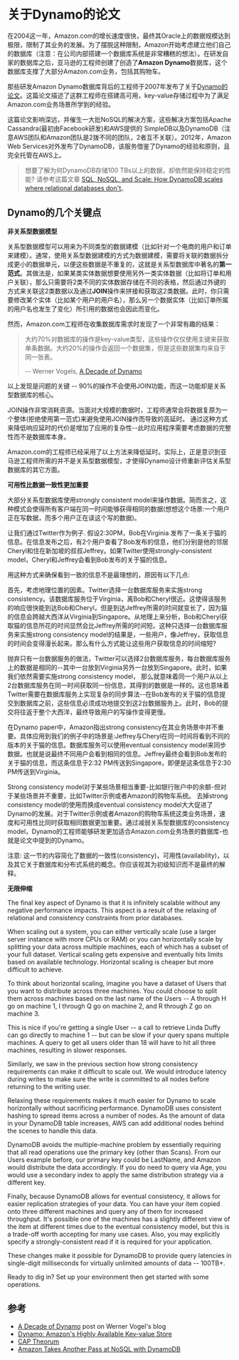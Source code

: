 # 关于Dynamo的论文

在2004这一年，Amazon.com的增长速度很快，最终其Oracle上的数据规模达到极限，限制了其业务的发展。为了摆脱这种限制，Amazon开始考虑建立他们自己的数据库（注意：在公司内部搭建一个数据库系统是非常糟糕的想法）。在研发自家的数据库之后，亚马逊的工程师创建了创造了**Amazon Dynamo**数据库，这个数据库支撑了大部分Amazon.com业务，包括其购物车。

那些研发Amazon Dynamo数据库背后的工程师于2007年发布了关于[Dynamo的论文](http://www.allthingsdistributed.com/files/amazon-dynamo-sosp2007.pdf)。这篇论文描述了这群工程师在搭建高可用，key-value存储过程中为了满足Amazon.com业务场景所学到的经验。

这篇论文影响深远，并催生一大批NoSQL的解决方案，这些解决方案包括Apache Cassandra(最初由Facebook研发)和AWS提供的 SimpleDB以及DynamoDB（注意AWS团队和Amazon团队是2拨不同的团队，2者互不关联）。2012年，Amazon Web Services对外发布了DynamoDB，该服务借鉴了Dynamo的经验和原则，且完全托管在AWS上。


> 想要了解为何DynamoDB存储100 TBs以上的数据，却依然能保持稳定的性能? 请参考这篇文章 [SQL, NoSQL, and Scale: How DynamoDB scales where relational databases don't](https://www.alexdebrie.com/posts/dynamodb-no-bad-queries/)。

## Dynamo的几个关键点

**非关系型数据模型**

关系型数据模型可以用来为不同类型的数据建模（比如针对一个电商的用户和订单来建模）。通常，使用关系型数据建模的方式为数据建模，需要将关联的数据拆分成更小的数据单元，以便这些数据是不重复的，这就是关系型数据库中著名的**第一范式**。其做法是，如果某类实体数据想要使用另外一类实体数据（比如将订单和用户关联），那么只需要将2类不同的实体数据存储在不同的表格，然后通过外键的方式来关联这2类数据以及通过**JOIN**操作来拼接和获取这2类数据。此时，你只需要修改某个实体（比如某个用户的用户名），那么另一个数据实体（比如订单所属的用户名也发生了变化）所引用的数据也会因此而变化。

然而，Amazon.com工程师在收集数据库需求时发现了一个非常有趣的结果：

>大约70%对数据库的操作是key-value类型，这些操作仅仅使用主键来获取单条数据。大约20%的操作会返回一个数据集，但是这些数据集均来自于同一张表。
>
>-- Werner Vogels, [A Decade of Dynamo](http://www.allthingsdistributed.com/2017/10/a-decade-of-dynamo.html)

以上发现是问题的关键 -- 90%的操作不会使用JOIN功能，而这一功能却是关系型数据库的核心。

JOIN操作非常消耗资源。当面对大规模的数据时，工程师通常会将数据复原为一个整体(拒绝使用第一范式)来避免使用JOIN操作而导致的高延时。 通过这种方式来降低响应延时的代价是增加了应用的复杂性--此时应用程序需要考虑数据的完整性而不是数据库本身。

Amazon.com的工程师已经采用了以上方法来降低延时。实际上，正是意识到亚马逊工程师所需的并不是关系型数据模型，才使得Dynamo设计师重新评估关系型数据库的其它方面。

**可用性比数据一致性更加重要**

大部分关系型数据库使用strongly consistent model来操作数据。简而言之，这种模式会使得所有客户端在同一时间能够获得相同的数据(想想这个场景:一个用户正在写数据，而多个用户正在读这个写的数据)。

让我们通过Twitter作为例子. 假设2:30PM，Bob在Virginia 发布了一条关于猫的信息。在信息发布之后，有2个用户查看了Bob发布的信息，他们分别是他的邻居Cheryl和住在新加坡的叔叔Jeffrey。如果Twitter使用strongly-consistent model，Cheryl和Jeffrey会看到Bob发布的关于猫的信息。

用这种方式来确保看到一致的信息不是最理想的，原因有以下几点:

首先，考虑地理位置的因素。Twitter选择一台数据库服务来实施strong consistency。该数据库服务位于Virginia，离Bob和Cheryl很近。这使得该服务的响应很快能到达Bob和Cheryl，但是到达Jeffrey所需的时间就变长了，因为猫的信息会跨越大西洋从Virginia到Singapore。从地理上来分析，Bob和Cheryl获取猫的信息所花的时间显然会比Jeffrey所需的时间短。这种只选择一台数据库服务来实施strong consistency model的结果是，一些用户，像Jeffrey，获取信息的时间会变得漫长起来。那么有什么方式能让这些用户获取信息的时间缩短?

抛弃只有一台数据服务的做法，Twitter可以选择2台数据库服务，每台数据库服务上的数据是相同的--其中一台放到Virginia另外一台放到Singapore。此时，如果我们依然需要实施strong consistency model， 那么就意味着同一个用户从以上2台数据库服务在同一时间获取同一份信息，其得到的数据是一样的。这也意味着Twitter需要在数据库服务上实现复杂的同步算法--在Bob发布的关于猫的信息提交到数据库之前，这些信息必须成功地提交到这2台数据服务上。此时，Bob的提交将往返于整个大西洋，最终导致用户的写操作变得更慢。

在Dynamo paper中，Amazon指出strong consistency在其业务场景中并不重要。具体应用到我们的例子中的场景是:Jeffrey与Cheryl在同一时间将看到不同的版本的关于猫的信息。数据库服务可以使用eventual consistency model来同步数据。也就是说最终不同用户会看到相同的信息。Jeffrey最终会看到Bob发布的关于猫的信息，而这条信息于2:32 PM传送到Singapore，即便是这条信息于2:30 PM传送到Virginia。

Strong consistency model对于某些场景相当重要-比如银行账户中的余额-但对于某些场景并不重要，比如Twitter示例或者Amazon的购物车系统。 去掉strong consistency model的使用而换成eventual consistency model大大促进了Dynamo的发展。对于Twitter示例或者Amazon的购物车系统这类业务场景，速度和可用性比同时获取相同数据更加重要。通过减弱关系型数据库的consistency model，Dynamo的工程师能够研发更加适合Amazon.com业务场景的数据库-也就是论文中提到的Dynamo。

注意: 这一节的内容简化了数据的一致性(consistency)，可用性(availability)，以及其它关于数据库和分布式系统的概念。你应该视其为初级知识而不是最终的解释。

**无限伸缩**

The final key aspect of Dynamo is that it is infinitely scalable without any negative performance impacts. This aspect is a result of the relaxing of relational and consistency constraints from prior databases.

When scaling out a system, you can either vertically scale (use a larger server instance with more CPUs or RAM) or you can horizontally scale by splitting your data across multiple machines, each of which has a subset of your full dataset. Vertical scaling gets expensive and eventually hits limits based on available technology. Horizontal scaling is cheaper but more difficult to achieve.

To think about horizontal scaling, imagine you have a dataset of Users that you want to distribute across three machines. You could choose to split them across machines based on the last name of the Users -- A through H go on machine 1, I through Q go on machine 2, and R through Z go on machine 3.

This is nice if you're getting a single User -- a call to retrieve Linda Duffy can go directly to machine 1 -- but can be slow if your query spans multiple machines. A query to get all users older than 18 will have to hit all three machines, resulting in slower responses.

Similarly, we saw in the previous section how strong consistency requirements can make it difficult to scale out. We would introduce latency during writes to make sure the write is committed to all nodes before returning to the writing user.

Relaxing these requirements makes it much easier for Dynamo to scale horizontally without sacrificing performance. DynamoDB uses consistent hashing to spread items across a number of nodes. As the amount of data in your DynamoDB table increases, AWS can add additional nodes behind the scenes to handle this data.

DynamoDB avoids the multiple-machine problem by essentially requiring that all read operations use the primary key (other than Scans). From our Users example before, our primary key could be LastName, and Amazon would distribute the data accordingly. If you do need to query via Age, you would use a secondary index to apply the same distribution strategy via a different key.

Finally, because DynamoDB allows for eventual consistency, it allows for easier replication strategies of your data. You can have your item copied onto three different machines and query any of them for increased throughput. It's possible one of the machines has a slightly different view of the item at different times due to the eventual consistency model, but this is a trade-off worth accepting for many use cases. Also, you may explicitly specify a strongly-consistent read if it is required for your application.

These changes make it possible for DynamoDB to provide query latencies in single-digit milliseconds for virtually unlimited amounts of data -- 100TB+.

Ready to dig in? Set up your environment then get started with some operations.

## 参考

* [A Decade of Dynamo](http://www.allthingsdistributed.com/2017/10/a-decade-of-dynamo.html) post on Werner Vogel's blog
* [Dynamo: Amazon's Highly Available Key-value Store](http://www.allthingsdistributed.com/files/amazon-dynamo-sosp2007.pdf)
* [CAP Theorum](https://en.wikipedia.org/wiki/CAP_theorem)
* [Amazon Takes Another Pass at NoSQL with DynamoDB](http://readwrite.com/2012/01/18/amazon-enters-the-nosql-market/)